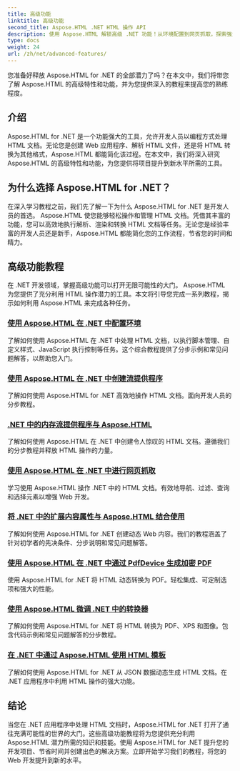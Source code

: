 ```yaml
---
title: 高级功能
linktitle: 高级功能
second_title: Aspose.HTML .NET HTML 操作 API
description: 使用 Aspose.HTML 解锁高级 .NET 功能！从环境配置到网页抓取，探索强大的网页开发的综合教程。
type: docs
weight: 24
url: /zh/net/advanced-features/
---
```


您准备好释放 Aspose.HTML for .NET 的全部潜力了吗？在本文中，我们将带您了解 Aspose.HTML 的高级特性和功能，并为您提供深入的教程来提高您的熟练程度。

## 介绍

Aspose.HTML for .NET 是一个功能强大的工具，允许开发人员以编程方式处理 HTML 文档。无论您是创建 Web 应用程序、解析 HTML 文件，还是将 HTML 转换为其他格式，Aspose.HTML 都能简化该过程。在本文中，我们将深入研究 Aspose.HTML 的高级特性和功能，为您提供将项目提升到新水平所需的工具。

## 为什么选择 Aspose.HTML for .NET？

在深入学习教程之前，我们先了解一下为什么 Aspose.HTML for .NET 是开发人员的首选。 Aspose.HTML 使您能够轻松操作和管理 HTML 文档。凭借其丰富的功能，您可以高效地执行解析、渲染和转换 HTML 文档等任务。无论您是经验丰富的开发人员还是新手，Aspose.HTML 都能简化您的工作流程，节省您的时间和精力。

## 高级功能教程
在 .NET 开发领域，掌握高级功能可以打开无限可能性的大门。 Aspose.HTML 为您提供了充分利用 HTML 操作潜力的工具。本文将引导您完成一系列教程，揭示如何利用 Aspose.HTML 来完成各种任务。
### [使用 Aspose.HTML 在 .NET 中配置环境](./environment-configuration/)
了解如何使用 Aspose.HTML 在 .NET 中处理 HTML 文档，以执行脚本管理、自定义样式、JavaScript 执行控制等任务。这个综合教程提供了分步示例和常见问题解答，以帮助您入门。
### [使用 Aspose.HTML 在 .NET 中创建流提供程序](./create-stream-provider/)
了解如何使用 Aspose.HTML for .NET 高效地操作 HTML 文档。面向开发人员的分步教程。
### [.NET 中的内存流提供程序与 Aspose.HTML](./memory-stream-provider/)
了解如何使用 Aspose.HTML 在 .NET 中创建令人惊叹的 HTML 文档。遵循我们的分步教程并释放 HTML 操作的力量。
### [使用 Aspose.HTML 在 .NET 中进行网页抓取](./web-scraping/)
学习使用 Aspose.HTML 操作 .NET 中的 HTML 文档。有效地导航、过滤、查询和选择元素以增强 Web 开发。
### [将 .NET 中的扩展内容属性与 Aspose.HTML 结合使用](./use-extended-content-property/)
了解如何使用 Aspose.HTML for .NET 创建动态 Web 内容。我们的教程涵盖了针对初学者的先决条件、分步说明和常见问题解答。
### [使用 Aspose.HTML 在 .NET 中通过 PdfDevice 生成加密 PDF](./generate-encrypted-pdf-by-pdfdevice/)
使用 Aspose.HTML for .NET 将 HTML 动态转换为 PDF。轻松集成、可定制选项和强大的性能。
### [使用 Aspose.HTML 微调 .NET 中的转换器](./fine-tuning-converters/)
了解如何使用 Aspose.HTML for .NET 将 HTML 转换为 PDF、XPS 和图像。包含代码示例和常见问题解答的分步教程。
### [在 .NET 中通过 Aspose.HTML 使用 HTML 模板](./using-html-templates/)
了解如何使用 Aspose.HTML for .NET 从 JSON 数据动态生成 HTML 文档。在 .NET 应用程序中利用 HTML 操作的强大功能。


## 结论

当您在 .NET 应用程序中处理 HTML 文档时，Aspose.HTML for .NET 打开了通往充满可能性的世界的大门。这些高级功能教程将为您提供充分利用 Aspose.HTML 潜力所需的知识和技能。使用 Aspose.HTML for .NET 提升您的开发项目、节省时间并创建出色的解决方案。立即开始学习我们的教程，将您的 Web 开发提升到新的水平。